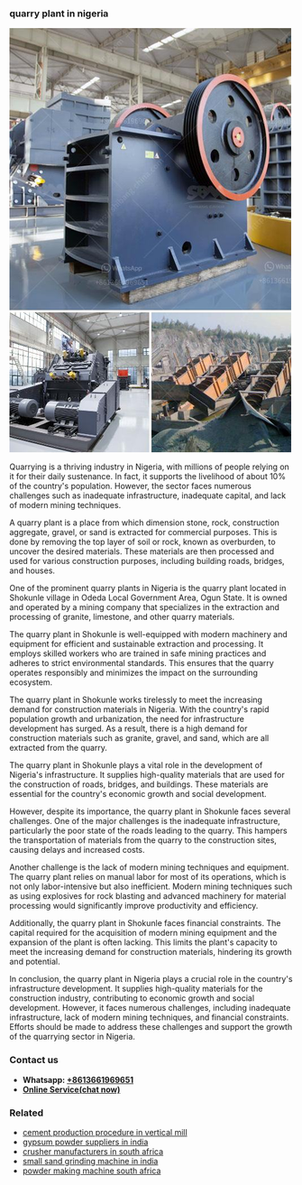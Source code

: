 <h3>quarry plant in nigeria</h3><img src='1702950360.jpg' alt=''><p>Quarrying is a thriving industry in Nigeria, with millions of people relying on it for their daily sustenance. In fact, it supports the livelihood of about 10% of the country's population. However, the sector faces numerous challenges such as inadequate infrastructure, inadequate capital, and lack of modern mining techniques.</p><p>A quarry plant is a place from which dimension stone, rock, construction aggregate, gravel, or sand is extracted for commercial purposes. This is done by removing the top layer of soil or rock, known as overburden, to uncover the desired materials. These materials are then processed and used for various construction purposes, including building roads, bridges, and houses.</p><p>One of the prominent quarry plants in Nigeria is the quarry plant located in Shokunle village in Odeda Local Government Area, Ogun State. It is owned and operated by a mining company that specializes in the extraction and processing of granite, limestone, and other quarry materials.</p><p>The quarry plant in Shokunle is well-equipped with modern machinery and equipment for efficient and sustainable extraction and processing. It employs skilled workers who are trained in safe mining practices and adheres to strict environmental standards. This ensures that the quarry operates responsibly and minimizes the impact on the surrounding ecosystem.</p><p>The quarry plant in Shokunle works tirelessly to meet the increasing demand for construction materials in Nigeria. With the country's rapid population growth and urbanization, the need for infrastructure development has surged. As a result, there is a high demand for construction materials such as granite, gravel, and sand, which are all extracted from the quarry.</p><p>The quarry plant in Shokunle plays a vital role in the development of Nigeria's infrastructure. It supplies high-quality materials that are used for the construction of roads, bridges, and buildings. These materials are essential for the country's economic growth and social development.</p><p>However, despite its importance, the quarry plant in Shokunle faces several challenges. One of the major challenges is the inadequate infrastructure, particularly the poor state of the roads leading to the quarry. This hampers the transportation of materials from the quarry to the construction sites, causing delays and increased costs.</p><p>Another challenge is the lack of modern mining techniques and equipment. The quarry plant relies on manual labor for most of its operations, which is not only labor-intensive but also inefficient. Modern mining techniques such as using explosives for rock blasting and advanced machinery for material processing would significantly improve productivity and efficiency.</p><p>Additionally, the quarry plant in Shokunle faces financial constraints. The capital required for the acquisition of modern mining equipment and the expansion of the plant is often lacking. This limits the plant's capacity to meet the increasing demand for construction materials, hindering its growth and potential.</p><p>In conclusion, the quarry plant in Nigeria plays a crucial role in the country's infrastructure development. It supplies high-quality materials for the construction industry, contributing to economic growth and social development. However, it faces numerous challenges, including inadequate infrastructure, lack of modern mining techniques, and financial constraints. Efforts should be made to address these challenges and support the growth of the quarrying sector in Nigeria.</p><h3>Contact us</h3><ul><li><strong>Whatsapp:&nbsp;<a href="https://wa.me/8613661969651">+8613661969651</a></strong></li><li><a href="https://swt.shibang-china.com/?git&amp;zhl&amp;quarry plant in nigeria"><strong>Online Service(chat now)</strong></a></li></ul><h3>Related</h3><ul><li><a href='cement production procedure in vertical mill.md'>cement production procedure in vertical mill</a></li><li><a href='gypsum powder suppliers in india.md'>gypsum powder suppliers in india</a></li><li><a href='crusher manufacturers in south africa.md'>crusher manufacturers in south africa</a></li><li><a href='small sand grinding machine in india.md'>small sand grinding machine in india</a></li><li><a href='powder making machine south africa.md'>powder making machine south africa</a></li></ul>